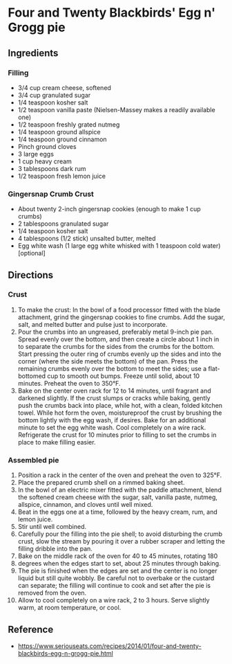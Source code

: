 # Four and Twenty Blackbirds' Egg n' Grogg pie

## Ingredients

### Filling

- 3/4 cup cream cheese, softened
- 3/4 cup granulated sugar
- 1/4 teaspoon kosher salt
- 1/2 teaspoon vanilla paste (Nielsen-Massey makes a readily available one)
- 1/2 teaspoon freshly grated nutmeg
- 1/4 teaspoon ground allspice
- 1/4 teaspoon ground cinnamon
- Pinch ground cloves
- 3 large eggs
- 1 cup heavy cream
- 3 tablespoons dark rum
- 1/2 teaspoon fresh lemon juice

### Gingersnap Crumb Crust

- About twenty 2-inch gingersnap cookies (enough to make 1 cup crumbs)
- 2 tablespoons granulated sugar
- 1/4 teaspoon kosher salt
- 4 tablespoons (1/2 stick) unsalted butter, melted
- Egg white wash (1 large egg white whisked with 1 teaspoon cold water) [optional]

## Directions

### Crust

1. To make the crust: In the bowl of a food processor fitted with the blade attachment, grind the gingersnap cookies to fine crumbs. Add the sugar, salt, and melted butter and pulse just to incorporate.
2. Pour the crumbs into an ungreased, preferably metal 9-inch pie pan. Spread evenly over the bottom, and then create a circle about 1 inch in to separate the crumbs for the sides from the crumbs for the bottom. Start pressing the outer ring of crumbs evenly up the sides and into the corner (where the side meets the bottom) of the pan. Press the remaining crumbs evenly over the bottom to meet the sides; use a flat-bottomed cup to smooth out bumps. Freeze until solid, about 10 minutes. Preheat the oven to 350°F.
3. Bake on the center oven rack for 12 to 14 minutes, until fragrant and darkened slightly. If the crust slumps or cracks while baking, gently push the crumbs back into place, while hot, with a clean, folded kitchen towel. While hot form the oven, moistureproof the crust by brushing the bottom lightly with the egg wash, if desires. Bake for an additional minute to set the egg white wash. Cool completely on a wire rack. Refrigerate the crust for 10 minutes prior to filling to set the crumbs in place to make filling easier.

### Assembled pie

1. Position a rack in the center of the oven and preheat the oven to 325°F.
2. Place the prepared crumb shell on a rimmed baking sheet.
3. In the bowl of an electric mixer fitted with the paddle attachment, blend the softened cream cheese with the sugar, salt, vanilla paste, nutmeg, allspice, cinnamon, and cloves until well mixed.
4. Beat in the eggs one at a time, followed by the heavy cream, rum, and lemon juice.
5. Stir until well combined.
6. Carefully pour the filling into the pie shell; to avoid disturbing the crumb crust, slow the stream by pouring it over a rubber scraper and letting the filling dribble into the pan.
7. Bake on the middle rack of the oven for 40 to 45 minutes, rotating 180
8. degrees when the edges start to set, about 25 minutes through baking.
9. The pie is finished when the edges are set and the center is no longer liquid but still quite wobbly. Be careful not to overbake or the custard can separate; the filling will continue to cook and set after the pie is removed from the oven.
10. Allow to cool completely on a wire rack, 2 to 3 hours. Serve slightly warm, at room temperature, or cool.

## Reference
- <https://www.seriouseats.com/recipes/2014/01/four-and-twenty-blackbirds-egg-n-grogg-pie.html>
